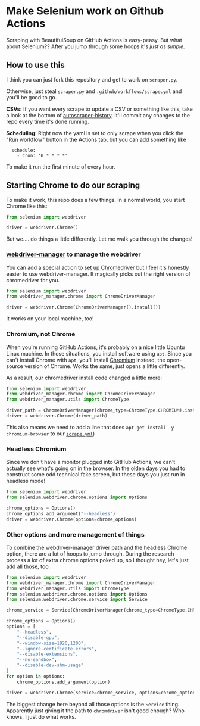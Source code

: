 # Make Selenium work on Github Actions 

Scraping with BeautifulSoup on GitHub Actions is easy-peasy. But what about Selenium?? After you jump through some hoops it's *just as simple.*

## How to use this

I think you can just fork this repository and get to work on `scraper.py`.

Otherwise, just steal `scraper.py` and `.github/workflows/scrape.yml` and you'll be good to go.

**CSVs:** If you want every scrape to update a CSV or something like this, take a look at the bottom of [autoscraper-history](https://github.com/jsoma/autoscraper-history/blob/main/.github/workflows/scrape.yml). It'll commit any changes to the repo every time it's done running.

**Scheduling:** Right now the yaml is set to only scrape when you click the "Run workflow" button in the Actions tab, but you can add something like

```
  schedule:
    - cron: '0 * * * *'
```

To make it run the first minute of every hour.

## Starting Chrome to do our scraping

To make it work, this repo does a few things. In a normal world, you start Chrome like this:

```python
from selenium import webdriver

driver = webdriver.Chrome()
```

But we.... do things a little differently. Let me walk you through the changes!

### [webdriver-manager](https://pypi.org/project/webdriver-manager/) to manage the webdriver

You can add a special action to [set up Chromedriver](https://github.com/marketplace/actions/setup-chromedriver) but I feel it's honestly easier to use webdriver-manager. It magically picks out the right version of chromedriver for you.

```python
from selenium import webdriver
from webdriver_manager.chrome import ChromeDriverManager

driver = webdriver.Chrome(ChromeDriverManager().install())
```

It works on your local machine, too!

### Chromium, not Chrome

When you're running GitHub Actions, it's probably on a nice little Ubuntu Linux machine. In those situations, you install software using `apt`. Since you can't install Chrome with `apt`, you'll install [Chromium](https://www.chromium.org/) instead, the open-source version of Chrome. Works the same, just opens a little differently.

As a result, our chromedriver install code changed a little more:

```python
from selenium import webdriver
from webdriver_manager.chrome import ChromeDriverManager
from webdriver_manager.utils import ChromeType

driver_path = ChromeDriverManager(chrome_type=ChromeType.CHROMIUM).install()
driver = webdriver.Chrome(driver_path)
```

This also means we need to add a line that does `apt-get install -y chromium-browser` to our [`scrape.yml`](.github/workflows/scrape.yml))

### Headless Chromium

Since we don't have a monitor plugged into GitHub Actions, we can't actually see what's going on in the browser. In the olden days you had to construct some odd technical fake screen, but these days you just run in headless mode!

```python
from selenium import webdriver 
from selenium.webdriver.chrome.options import Options

chrome_options = Options()
chrome_options.add_argument("--headless")
driver = webdriver.Chrome(options=chrome_options)
```

### Other options and more management of things

To combine the webdriver-manager driver path and the headless Chrome option, there are a lot of hoops to jump through. During the research process a lot of extra chrome options poked up, so I thought hey, let's just add all those, too.

```python
from selenium import webdriver
from webdriver_manager.chrome import ChromeDriverManager
from webdriver_manager.utils import ChromeType
from selenium.webdriver.chrome.options import Options
from selenium.webdriver.chrome.service import Service

chrome_service = Service(ChromeDriverManager(chrome_type=ChromeType.CHROMIUM).install())

chrome_options = Options()
options = [
    "--headless",
    "--disable-gpu",
    "--window-size=1920,1200",
    "--ignore-certificate-errors",
    "--disable-extensions",
    "--no-sandbox",
    "--disable-dev-shm-usage"
]
for option in options:
    chrome_options.add_argument(option)

driver = webdriver.Chrome(service=chrome_service, options=chrome_options)
```

The biggest change here beyond all those options is the `Service` thing. Apparently just giving it the path to `chromdriver` isn't good enough? Who knows, I just do what works.